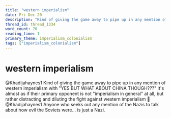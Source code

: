 ```yaml
---
title: "western imperialism"
date: Fri Dec 20
description: "Kind of giving the game away to pipe up in any mention of western imperialism with 'YES BUT WHAT ABOUT CHINA THOUGH???"
thread_id: thread_1334
word_count: 70
reading_time: 1
primary_theme: imperialism_colonialism
tags: ["imperialism_colonialism"]
---
```


# western imperialism

@Khadijahaynes1 Kind of giving the game away to pipe up in any mention of western imperialism with "YES BUT WHAT ABOUT CHINA THOUGH???" It's almost as if their primary opponent is not "imperialism in general" at all, but rather distracting and diluting the fight against western imperialism 🤔 @Khadijahaynes1 Anyone who seeks out any mention of the Nazis to talk about how evil the Soviets were... is just a Nazi.